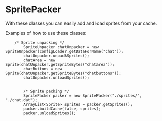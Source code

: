 SpritePacker
============

With these classes you can easily add and load sprites from your cache.

Examples of how to use these classes:

	    /* Sprite unpacking */
            SpriteUnpacker chatUnpacker = new SpriteUnpacker(configLoader.getDataForName("chat"));
            chatUnpacker.unpackSprites();
            chatArea = new Sprite(chatUnpacker.getSpriteBytes("chatarea"));
            chatButtons = new Sprite(chatUnpacker.getSpriteBytes("chatbuttons"));
            chatUnpacker.unloadSprites();
            
            
            /* Sprite packing */
            SpritePacker packer = new SpritePacker("./sprites/", "./chat.dat");
            ArrayList<Sprite> sprites = packer.getSprites();
            packer.buildCache(false, sprites);
            packer.unloadSprites();
